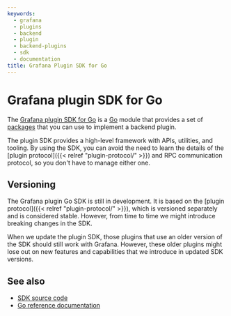 ```yaml
---
keywords:
  - grafana
  - plugins
  - backend
  - plugin
  - backend-plugins
  - sdk
  - documentation
title: Grafana Plugin SDK for Go
---
```


# Grafana plugin SDK for Go

The [Grafana plugin SDK for Go](https://pkg.go.dev/mod/github.com/grafana/grafana-plugin-sdk-go?tab=overview) is a [Go](https://golang.org/) module that provides a set of [packages](https://pkg.go.dev/mod/github.com/grafana/grafana-plugin-sdk-go?tab=packages) that you can use to implement a backend plugin.

The plugin SDK provides a high-level framework with APIs, utilities, and tooling. By using the SDK, you can avoid the need to learn the details of the [plugin protocol]({{< relref "plugin-protocol/" >}}) and RPC communication protocol, so you don't have to manage either one.

## Versioning

The Grafana plugin Go SDK is still in development. It is based on the [plugin protocol]({{< relref "plugin-protocol/" >}}), which is  versioned separately and is considered stable. However, from time to time we might introduce breaking changes in the SDK. 

When we update the plugin SDK, those plugins that use an older version of the SDK should still work with Grafana. However, these older plugins might lose out on new features and capabilities that we introduce in updated SDK versions.

## See also

- [SDK source code](https://github.com/grafana/grafana-plugin-sdk-go)
- [Go reference documentation](https://pkg.go.dev/github.com/grafana/grafana-plugin-sdk-go)
